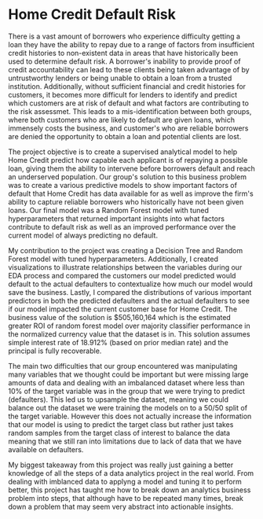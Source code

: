 # Home Credit Default Risk
	
There is a vast amount of borrowers who experience difficulty getting a loan they have the ability to repay due to a range of factors from insufficient
credit histories to non-existent data in areas that have historically been used to determine default risk. A borrower's inability to provide proof of credit
accountability can lead to these clients being taken advantage of by untrustworthy lenders or being unable to obtain a loan from a trusted institution.
Additionally, without sufficient financial and credit histories for customers, it becomes more difficult for lenders to identify and predict which customers are at
risk of default and what factors are contributing to the risk assessmet. This leads to a mis-identification between both groups, where both customers who are
likely to default are given loans, which immensely costs the business, and customer's who are reliable borrowers are denied the opportunity to obtain a loan and
potential clients are lost.  
	
The project objective is to create a supervised analytical model to help Home Credit predict how capable each applicant is of repaying a possible loan, giving them
the ability to intervene before borrowers default and reach an underserved population. Our group's solution to this business problem was to create a various
predictive models to show important factors of default that Home Credit has data available for as well as improve the firm's ability to capture reliable borrowers
who historically have not been given loans. Our final model was a Random Forest model with tuned hyperparameters that returned important insights into what factors
contribute to default risk as well as an improved performance over the current model of always predicting no default.

My contribution to the project was creating a Decision Tree and Random Forest model with tuned hyperparameters. Additionally, I created visualizations to
illustrate relationships between the variables during our EDA process and compared the customers our model predicted would default to the actual defaulters to
contextualize how much our model would save the business. Lastly, I compared the distributions of various important predictors in both the predicted defaulters and
the actual defaulters to see if our model impacted the current customer base for Home Credit. The business value of the solution is $505,160,164 which is the
estimated greater ROI of random forest model over majority classifier performance in the normalized currency value that the dataset is in. This solution assumes
simple interest rate of 18.912% (based on prior median rate) and the principal is fully recoverable.

The main two difficulties that our group encountered was manipulating many variables that we thought could be important but were missing large amounts of data and
dealing with an imbalanced dataset where less than 10% of the target variable was in the group that we were trying to predict (defaulters). This led us to upsample
the dataset, meaning we could balance out the dataset we were training the models on to a 50/50 split of the target variable. However this does not actually
increase the information that our model is using to predict the target class but rather just takes random samples from the target class of interest to balance the
data meaning that we still ran into limitations due to lack of data that we have available on defaulters.

My biggest takeaway from this project was really just gaining a better knowledge of all the steps of a data analytics project in the real world. From dealing with
imblanced data to applyng a model and tuning it to perform better, this project has taught me how to break down an analytics business problem into steps, that
although have to be repeated many times, break down a problem that may seem very abstract into actionable insights.
